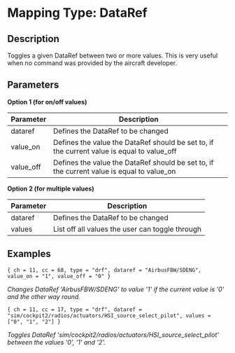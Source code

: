 # Mapping Type: DataRef

## Description
Toggles a given DataRef between two or more values. This is very useful when no command was provided by the aircraft developer.

## Parameters

**Option 1 (for on/off values)**

| Parameter | Description                                                                                |
|-----------|--------------------------------------------------------------------------------------------|
| dataref   | Defines the DataRef to be changed                                                          |
| value_on  | Defines the value the DataRef should be set to, if the current value is equal to value_off |
| value_off | Defines the value the DataRef should be set to, if the current value is equal to value_on  |

**Option 2 (for multiple values)**

| Parameter | Description                                                                                |
|-----------|--------------------------------------------------------------------------------------------|
| dataref   | Defines the DataRef to be changed                                                          |
| values    | List off all values the user can toggle through                                            |

## Examples
```
{ ch = 11, cc = 68, type = "drf", dataref = "AirbusFBW/SDENG", value_on = "1", value_off = "0" }
```
*Changes DataRef 'AirbusFBW/SDENG' to value '1' if the current value is '0' and the other way round.*

```
{ ch = 11, cc = 17, type = "drf", dataref = "sim/cockpit2/radios/actuators/HSI_source_select_pilot", values = ["0", "1", "2"] }
```
*Toggles DataRef 'sim/cockpit2/radios/actuators/HSI_source_select_pilot' between the values '0', '1' and '2'.*

